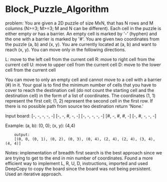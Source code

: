 # Block_Puzzle_Algorithm

problem: You are given a 2D puzzle of size MxN, that has N rows and M columns (N>=3; M>=3; M and N can be different). Each cell in the puzzle is either
empty or has a barrier. An empty cell is marked by '-' (hyphen) and the one with a barrier is marked by '#'. You are given two coordinates from the puzzle (a, b)
and (x, y). You are currently located at (a, b) and want to reach (x, y). You can move only in the following directions.

L: move to the left cell from the current cell
R: move to right cell from the current cell
U: move to upper cell from the current cell
D: move to the lower cell from the current cell

You can move to only an empty cell and cannot move to a cell with a barrier (#) in it. Your goal is to find the minimum number of cells that you have to cover to reach 
the destination cell (do not count the starting cell and the destination cell) in the form of a list of coordinates. The coordinates (1, 1) represent the first cell; (1, 2) represent the second cell in the first row. If there is no possible path from source teo destination return 'None.'

Input board:
[-, -, -, -, -]
[-, -, #, -, -]
[-, -, -, -, -]
[#, -, #, #, -]
[-, #, -, -, -]

Example: (a, b): (0, 0); (x, y): (4,4)
        
        output:
        [(0, 0, (0, 1), (0, 2), (0, 3), (0, 4), (2, 4), (2, 4), (3, 4), (4, 4)]
        
Notes: implementation of breadth first search is the best approach since we are trying to get to the end in min number of coordinates. Found a more efficient way to
implement L, R, U, D, instructions, imported and used DeepCopy to copy the board since the board was not being persistent. Used an iterative approach. 

